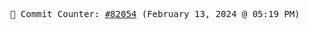 <p align="center">
    <samp>
        📮 Commit Counter: <a href="https://github.com/Javascript-void0/Javascript-void0/commits/main">#82054</a> (February 13, 2024 @ 05:19 PM)
    </samp>
</p>